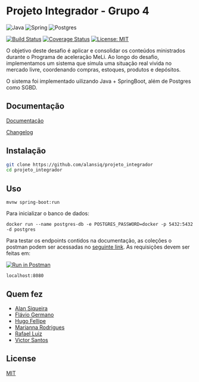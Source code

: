 # Projeto Integrador - Grupo 4

![Java](https://img.shields.io/badge/java-%23ED8B00.svg?style=for-the-badge&logo=java&logoColor=white)
![Spring](https://img.shields.io/badge/spring-%236DB33F.svg?style=for-the-badge&logo=spring&logoColor=white)
![Postgres](https://img.shields.io/badge/postgres-%23316192.svg?style=for-the-badge&logo=postgresql&logoColor=white)

[![Build Status](https://travis-ci.org/codecentric/springboot-sample-app.svg?branch=master)](https://travis-ci.org/codecentric/springboot-sample-app)
[![Coverage Status](https://coveralls.io/repos/github/codecentric/springboot-sample-app/badge.svg?branch=master)](https://coveralls.io/github/codecentric/springboot-sample-app?branch=master)
[![License: MIT](https://img.shields.io/badge/License-MIT-yellow.svg)](https://opensource.org/licenses/MIT)

O objetivo deste desafio é aplicar e consolidar os conteúdos ministrados durante o Programa de aceleração MeLi.
Ao longo do desafio, implementamos um sistema que simula uma situação real vivida no mercado livre, coordenando compras, estoques, produtos e depósitos.

O sistema foi implementado uilizando Java + SpringBoot, além de Postgres como SGBD.
## Documentação

[Documentação](/document/readme.md)


[Changelog](/document/changelog.md)


## Instalação

```bash
git clone https://github.com/alansiq/projeto_integrador
cd projeto_integrador
```

## Uso

```
mvnw spring-boot:run
```

Para inicializar o banco de dados:

```
docker run --name postgres-db -e POSTGRES_PASSWORD=docker -p 5432:5432 -d postgres
```

Para testar os endpoints contidos na documentação, as coleções o postman podem ser acessadas no [seguinte link](/document).
As requisições devem ser feitas em:

[![Run in Postman](https://run.pstmn.io/button.svg)](https://app.getpostman.com/run-collection/485bb945b088c6fd471e)
```
localhost:8080
```

## Quem fez

- [Alan Siqueira](https://github.com/alansiq)
- [Flávio Germano](https://github.com/fgnanni)
- [Hugo Fellipe](https://github.com/hugofellipecruz)
- [Marianna Rodrigues](https://github.com/marianna-meli)
- [Rafael Luiz](https://github.com/rafaelluiz-meli)
- [Victor Santos](https://github.com/victosantos)


## License
[MIT](https://choosealicense.com/licenses/mit/)